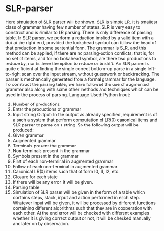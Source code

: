# SLR-parser
Here simulation of SLR parser will be shown. SLR is simple LR. It is smallest class of grammar having few number of states. SLR is very easy to construct and is similar to LR parsing. There is only difference of parsing table. In SLR parser, we perform a reduction implied by a valid item with a dot at the right end, provided the lookahead symbol can follow the head of that production in some sentential form. The grammar is SLR, and this method can be applied, if there are no parsing-action conflicts; that is, for no set of items, and for no lookahead symbol, are there two productions to reduce by, nor is there the option to reduce or to shift.
An SLR parser is quite efficient at finding the single correct bottom-up parse in a single left-to-right scan over the input stream, without guesswork or backtracking. The parser is mechanically generated from a formal grammar for the language. To construct the parsing table, we have followed the use of augmented grammar also along with some other methods and techniques which can be used in the process of parsing.
Language Used: Python
Input:
1.	Number of productions
2.	Enter the productions of grammar
3.	Input string
Output:
	In the output as already specified, requirement is of a such a system that perform computation of LR(0) canonical items and SLR parser to parse on a string. So the following output will be produced:
1.	Given grammar
2.	Augmented grammar
3.	Terminals present the grammar
4.	Non-terminals present in the grammar
5.	Symbols present in the grammar
6.	First of each non-terminal in augmented grammar
7.	Follow of each non-terminal in augmented grammar
8.	Canonical LR(0) items such that of form I0, I1, I2, etc.
9.	Closure for each state
10.	If there will be any error, it will be given.
11.	Parsing table
12.	Simulation of SLR parser will be given in the form of a table which contains steps, stack, input and action performed in each step.
Whatever input will be given, it will be processed by different functions containing different algorithms such that they are in cooperation with each other. 
At the end error will be checked with different examples whether it is giving correct output or not, it will be checked manually and later on by observation.
